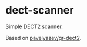 # dect-scanner

Simple DECT2 scanner.

Based on [pavelyazev/gr-dect2](https://github.com/pavelyazev/gr-dect2.git).
